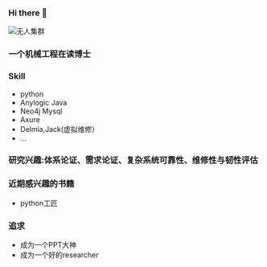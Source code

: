 ### Hi there 👋

<!--
**zhouxinxin19920802/zhouxinxin19920802** is a ✨ _special_ ✨ repository because its `README.md` (this file) appears on your GitHub profile.

Here are some ideas to get you started:

- 🔭 I’m currently working on ...
- 🌱 I’m currently learning ...
- 👯 I’m looking to collaborate on ...
- 🤔 I’m looking for help with ...
- 💬 Ask me about ...
- 📫 How to reach me: ...
- 😄 Pronouns: ...
- ⚡ Fun fact: ...
-->
![无人集群]([http://www.81.cn/jpdbfy2019/bqkj/_attachment/2020/08/25/9889428_309c236f8c4920aed9d303.jpg](https://image.baidu.com/search/detail?ct=503316480&z=0&ipn=d&word=%E6%97%A0%E4%BA%BA%E9%9B%86%E7%BE%A4&step_word=&hs=0&pn=5&spn=0&di=7264239678495129601&pi=0&rn=1&tn=baiduimagedetail&is=0%2C0&istype=0&ie=utf-8&oe=utf-8&in=&cl=2&lm=-1&st=undefined&cs=1263131341%2C3500612079&os=947101979%2C3294759835&simid=3310815806%2C267982182&adpicid=0&lpn=0&ln=1197&fr=&fmq=1698332345263_R&fm=&ic=undefined&s=undefined&hd=undefined&latest=undefined&copyright=undefined&se=&sme=&tab=0&width=undefined&height=undefined&face=undefined&ist=&jit=&cg=&bdtype=0&oriquery=&objurl=https%3A%2F%2Fimg1.81uav.cn%2Ffile%2Fupload%2F201806%2F03%2F164832691.jpg&fromurl=ippr_z2C%24qAzdH3FAzdH3Fooo_z%26e3Bb87we_z%26e3BvgAzdH3F7we-gjofAzdH3Fda8bamAzdH3FanAzdH3Fn09dl_z%26e3Bip4s&gsm=1e&rpstart=0&rpnum=0&islist=&querylist=&nojc=undefined&dyTabStr=MTEsMCwyLDEsNiw0LDUsMyw3LDgsOQ%3D%3D&lid=8165856414787516785)https://image.baidu.com/search/detail?ct=503316480&z=0&ipn=d&word=%E6%97%A0%E4%BA%BA%E9%9B%86%E7%BE%A4&step_word=&hs=0&pn=5&spn=0&di=7264239678495129601&pi=0&rn=1&tn=baiduimagedetail&is=0%2C0&istype=0&ie=utf-8&oe=utf-8&in=&cl=2&lm=-1&st=undefined&cs=1263131341%2C3500612079&os=947101979%2C3294759835&simid=3310815806%2C267982182&adpicid=0&lpn=0&ln=1197&fr=&fmq=1698332345263_R&fm=&ic=undefined&s=undefined&hd=undefined&latest=undefined&copyright=undefined&se=&sme=&tab=0&width=undefined&height=undefined&face=undefined&ist=&jit=&cg=&bdtype=0&oriquery=&objurl=https%3A%2F%2Fimg1.81uav.cn%2Ffile%2Fupload%2F201806%2F03%2F164832691.jpg&fromurl=ippr_z2C%24qAzdH3FAzdH3Fooo_z%26e3Bb87we_z%26e3BvgAzdH3F7we-gjofAzdH3Fda8bamAzdH3FanAzdH3Fn09dl_z%26e3Bip4s&gsm=1e&rpstart=0&rpnum=0&islist=&querylist=&nojc=undefined&dyTabStr=MTEsMCwyLDEsNiw0LDUsMyw3LDgsOQ%3D%3D&lid=8165856414787516785)

### 一个机械工程在读博士

### Skill
 * python
 * Anylogic Java
 * Neo4j Mysql
 * Axure
 * Delmia,Jack(虚拟维修）
 * ...
### 研究兴趣:体系论证、需求论证、复杂系统可靠性、维修性与韧性评估
### 近期感兴趣的书籍
 * python工匠
### 追求
  * 成为一个PPT大神
  * 成为一个好的researcher

